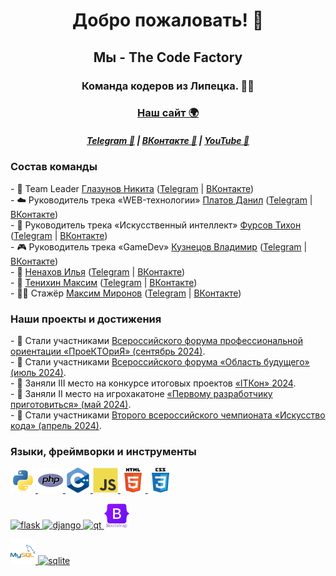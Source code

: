 <h1 align="center">Добро пожаловать! 👋</h1> 
<h2 align="center">Мы - The Code Factory</h2>
<h3 align="center">Команда кодеров из Липецка. 👨‍💻</h3>

<h3 align="center"><a href="https://the-code-factory-team.github.io/">Наш сайт 🌍</a></h3>
<h5 align="center"><a href="https://t.me/+7OaFs7Oy0HMwOTUy">Telegram 📜</a> | <a href="https://vk.com/club225982291">ВКонтакте 📰</a> | <a href="https://www.youtube.com/channel/UCTseFoYO92qk00bk5rWWUCw">YouTube 🎥</a></h5>

<h3 align="left">Состав команды</h3>
- 🎩 Team Leader <a href="https://github.com/ERKYNIS">Глазунов Никита</a> (<a href="https://t.me/nekitbelkin">Telegram</a> | <a href="https://vk.com/id303563213">ВКонтакте</a>)
<br>- ☁️ Руководитель трека «WEB-технологии» <a href="https://github.com/Landik48">Платов Данил</a> (<a href="https://t.me/Landik_48">Telegram</a> | <a href="https://vk.com/id754114134">ВКонтакте</a>)
<br>- ‍🤖 Руководитель трека «Искусственный интеллект» <a href="https://github.com/Tixell">Фурсов Тихон</a> (<a href="https://t.me/tixell">Telegram</a> | <a href="https://vk.com/id695850427">ВКонтакте</a>)
<br>- 🎮 Руководитель трека «GameDev» <a href="https://github.com/Vovan4ikYT">Кузнецов Владимир</a> (<a href="https://t.me/ZoV4uK">Telegram</a> | <a href="https://vk.com/id515318242">ВКонтакте</a>)
<br>- 👤 <a href="https://github.com/Talentallee">Ненахов Илья</a> (<a href="https://t.me/talentalle">Telegram</a> | <a href="https://vk.com/id401583178">ВКонтакте</a>)
<br>- 👤 <a href="https://github.com/GoodGaMer0508">Тенихин Максим</a> (<a href="https://t.me/maxi853w">Telegram</a> | <a href="https://vk.com/id506036323">ВКонтакте</a>)
<br>- 🧑‍🎓 Стажёр <a href="https://github.com/zethange">Максим Миронов</a> (<a href="https://t.me/zethange">Telegram</a> | <a href="https://vk.com/id553330943">ВКонтакте</a>)

<h3 align="left">Наши проекты и достижения</h3>
- 🔮 Стали участниками <a href="https://proektforum.ru/">Всероссийского форума профессиональной ориентации «ПроеКТОриЯ» (сентябрь 2024)</a>.
<br>- 🔮 Стали участниками <a href="https://events.myrosmol.ru/forums/oblast-budushchego/">Всероссийского форума «Область будущего» (июль 2024)</a>.
<br>- 🥉 Заняли III место на конкурсе итоговых проектов <a href="https://github.com/the-code-factory-team/it-kon-2024">«ITКон» 2024</a>.
<br>- 🥈 Заняли II место на игрохакатоне <a href="https://github.com/the-code-factory-team/first-developer-ready-may-2024">«Первому разработчику приготовиться» (май 2024)</a>.
<br>- 🔮 Стали участниками <a href="https://www.научим.online/programming-2024">Второго всероссийского чемпионата «Искусство кода» (апрель 2024)</a>.

<h3 align="left">Языки, фреймворки и инструменты</h3>
<p align="left">
  <a href="https://www.python.org" target="_blank" rel="noreferrer"> <img src="https://raw.githubusercontent.com/devicons/devicon/master/icons/python/python-original.svg" alt="python" width="40" height="40"/> </a>
  <a href="https://www.php.net" target="_blank" rel="noreferrer"> <img src="https://raw.githubusercontent.com/devicons/devicon/master/icons/php/php-original.svg" alt="php" width="40" height="40"/> </a>
  <a href="https://www.w3schools.com/cpp/" target="_blank" rel="noreferrer"> <img src="https://raw.githubusercontent.com/devicons/devicon/master/icons/cplusplus/cplusplus-original.svg" alt="cplusplus" width="40" height="40"/> </a>
  <a href="https://developer.mozilla.org/ru/docs/Web/JavaScript" target="_blank" rel="noreferrer"> <img src="https://raw.githubusercontent.com/devicons/devicon/master/icons/javascript/javascript-original.svg" alt="javascript" width="40" height="40"/> </a>
  <a href="https://www.w3.org/html/" target="_blank" rel="noreferrer"> <img src="https://raw.githubusercontent.com/devicons/devicon/master/icons/html5/html5-original-wordmark.svg" alt="html5" width="40" height="40"/> </a> 
  <a href="https://www.w3schools.com/css/" target="_blank" rel="noreferrer"> <img src="https://raw.githubusercontent.com/devicons/devicon/master/icons/css3/css3-original-wordmark.svg" alt="css3" width="40" height="40"/> </a> 
</p>
<p align="left">  
  <a href="https://flask.palletsprojects.com/" target="_blank" rel="noreferrer"> <img src="https://fantaso.github.io/images/skills-flask.png" alt="flask" width="100" height="40"/> </a>
  <a href="https://www.djangoproject.com/" target="_blank" rel="noreferrer"> <img src="https://cdn.worldvectorlogo.com/logos/django.svg" alt="django" width="40" height="40"/> </a>
  <a href="https://www.qt.io/" target="_blank" rel="noreferrer"> <img src="https://upload.wikimedia.org/wikipedia/commons/0/0b/Qt_logo_2016.svg" alt="qt" width="40" height="40"/> </a>
  <a href="https://getbootstrap.com" target="_blank" rel="noreferrer"> <img src="https://raw.githubusercontent.com/devicons/devicon/master/icons/bootstrap/bootstrap-original-wordmark.svg" alt="bootstrap" width="40" height="40"/> </a>
</p>
<p align="left">
  <a href="https://www.mysql.com/" target="_blank" rel="noreferrer"> <img src="https://raw.githubusercontent.com/devicons/devicon/master/icons/mysql/mysql-original-wordmark.svg" alt="mysql" width="40" height="40"/> </a> 
  <a href="https://www.sqlite.org/" target="_blank" rel="noreferrer"> <img src="https://www.vectorlogo.zone/logos/sqlite/sqlite-icon.svg" alt="sqlite" width="40" height="40"/> </a>
</p>
